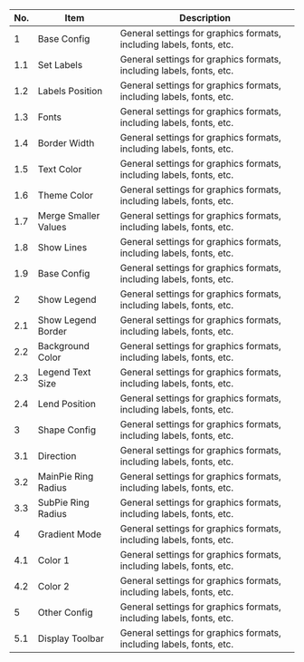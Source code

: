| No. | Item | Description |  
| --- | --- | --- |
|  1 | Base Config | General settings for graphics formats, including labels, fonts, etc.
|  1.1 | Set Labels | General settings for graphics formats, including labels, fonts, etc.
|  1.2 | Labels Position | General settings for graphics formats, including labels, fonts, etc.
|  1.3 | Fonts | General settings for graphics formats, including labels, fonts, etc.
|  1.4 | Border Width | General settings for graphics formats, including labels, fonts, etc.
|  1.5 | Text Color | General settings for graphics formats, including labels, fonts, etc.
|  1.6 | Theme Color | General settings for graphics formats, including labels, fonts, etc.
|  1.7 | Merge Smaller Values | General settings for graphics formats, including labels, fonts, etc.
|  1.8 | Show Lines | General settings for graphics formats, including labels, fonts, etc.
|  1.9 | Base Config | General settings for graphics formats, including labels, fonts, etc.
|  2 | Show Legend | General settings for graphics formats, including labels, fonts, etc.
|  2.1 | Show Legend Border | General settings for graphics formats, including labels, fonts, etc.
|  2.2 | Background Color | General settings for graphics formats, including labels, fonts, etc.
|  2.3 | Legend Text Size | General settings for graphics formats, including labels, fonts, etc.
|  2.4 | Lend Position | General settings for graphics formats, including labels, fonts, etc.
|  3 | Shape Config | General settings for graphics formats, including labels, fonts, etc.
|  3.1 | Direction | General settings for graphics formats, including labels, fonts, etc.
|  3.2 | MainPie Ring Radius | General settings for graphics formats, including labels, fonts, etc.
|  3.3 | SubPie Ring Radius | General settings for graphics formats, including labels, fonts, etc.
|  4 | Gradient Mode | General settings for graphics formats, including labels, fonts, etc.
|  4.1 | Color 1 | General settings for graphics formats, including labels, fonts, etc.
|  4.2 | Color 2 | General settings for graphics formats, including labels, fonts, etc.
|  5 | Other Config | General settings for graphics formats, including labels, fonts, etc.
|  5.1 | Display Toolbar | General settings for graphics formats, including labels, fonts, etc.
